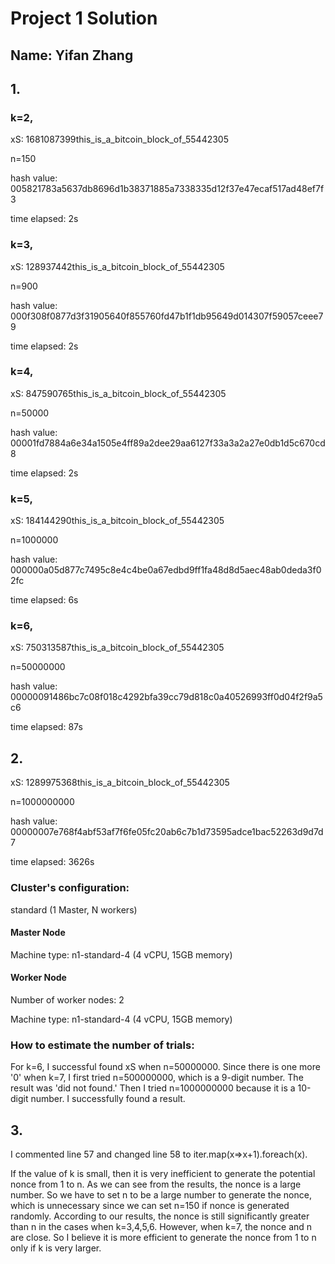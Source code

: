 # Project 1 Solution

## Name: Yifan Zhang

## 1.

### k=2,

xS: 1681087399this_is_a_bitcoin_block_of_55442305

n=150

hash value: 005821783a5637db8696d1b38371885a7338335d12f37e47ecaf517ad48ef7f3

time elapsed: 2s

### k=3,

xS: 128937442this_is_a_bitcoin_block_of_55442305

n=900

hash value: 000f308f0877d3f31905640f855760fd47b1f1db95649d014307f59057ceee79

time elapsed: 2s

### k=4,

xS: 847590765this_is_a_bitcoin_block_of_55442305

n=50000

hash value: 00001fd7884a6e34a1505e4ff89a2dee29aa6127f33a3a2a27e0db1d5c670cd8

time elapsed: 2s

### k=5,

xS: 184144290this_is_a_bitcoin_block_of_55442305

n=1000000

hash value: 000000a05d877c7495c8e4c4be0a67edbd9ff1fa48d8d5aec48ab0deda3f02fc

time elapsed: 6s

### k=6,

xS: 750313587this_is_a_bitcoin_block_of_55442305

n=50000000

hash value: 00000091486bc7c08f018c4292bfa39cc79d818c0a40526993ff0d04f2f9a5c6

time elapsed: 87s


## 2.

xS: 1289975368this_is_a_bitcoin_block_of_55442305

n=1000000000

hash value: 00000007e768f4abf53af7f6fe05fc20ab6c7b1d73595adce1bac52263d9d7d7

time elapsed: 3626s

### Cluster's configuration:

standard (1 Master, N workers)

#### Master Node

Machine type: n1-standard-4 (4 vCPU, 15GB memory)

#### Worker Node

Number of worker nodes: 2

Machine type: n1-standard-4 (4 vCPU, 15GB memory)

### How to estimate the number of trials:

For k=6, I successful found xS when n=50000000. Since there is one more '0' when k=7, I first tried n=500000000, which is a 9-digit number. The result was 'did not found.' Then I tried n=1000000000 because it is a 10-digit number. I successfully found a result. 

## 3.

I commented line 57 and changed line 58 to iter.map(x=>x+1).foreach(x). 

If the value of k is small, then it is very inefficient to generate the potential nonce from 1 to n. As we can see from the results, the nonce is a large number. So we have to set n to be a large number to generate the nonce, which is unnecessary since we can set n=150 if nonce is generated randomly. According to our results, the nonce is still significantly greater than n in the cases when k=3,4,5,6. However, when k=7, the nonce and n are close. So I believe it is more efficient to generate the nonce from 1 to n only if k is very larger.





